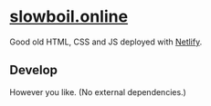 # [slowboil.online](https://slowboil.online)

Good old HTML, CSS and JS deployed with [Netlify](https://www.netlify.com/).

## Develop

However you like. (No external dependencies.)
